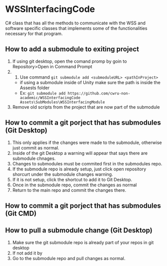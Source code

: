 # WSSInterfacingCode
C# class that has all the methods to communicate with the WSS and software specific classes that implements some of the functionalities necessary for that program.

## How to add a submodule to exiting project
1. If using git desktop, open the comand promp by goin to Repository>Open in Command Prompt
2. 1. Use command `git submodule add <submoduleURL> <pathInProject>` 
	- if using a submodule inside of Unity make sure the path is inside the Assests folder
	- Ex: `git submodule add https://github.com/cwru-non-academic/WSSInterfacingCode Assets\SubModules\WSSInterfacingModule`
3. Remove old scripts from the project that are now part of the submodule

## How to commit a git porject that has submodules (Git Desktop)
1. This only applies if the changes were made to the submodule, otherwise just commit as normal.
2. Inside of the git Desktop a warning will appear that says there are submodule chnages.
3. Changes to submodules must be commited first in the submodules repo.
4. If the submodule repo is already setup, just click open repository shorcurt under the submodule changes warning.
5. If it is not setup, click the shortcut to add it to Git Desktop.
6. Once in the submodule repo, commit the changes as normal
7. Return to the main repo and commit the changes there. 

## How to commit a git porject that has submodules (Git CMD)


## How to pull a submodule change (Git Desktop)
1. Make sure the git submodule repo is already part of your repos in git desktop
2. If not add it by 
3. Go to the submodule repo and pull changes as normal. 